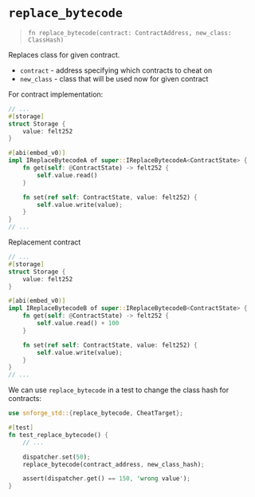 # `replace_bytecode`

> `fn replace_bytecode(contract: ContractAddress, new_class: ClassHash)`

Replaces class for given contract.

- `contract` - address specifying which contracts to cheat on
- `new_class` - class that will be used now for given contract

For contract implementation:

```rust
// ...
#[storage]
struct Storage {
    value: felt252
}

#[abi(embed_v0)]
impl IReplaceBytecodeA of super::IReplaceBytecodeA<ContractState> {
    fn get(self: @ContractState) -> felt252 {
        self.value.read()
    }

    fn set(ref self: ContractState, value: felt252) {
        self.value.write(value);
    }
}
// ...
```
Replacement contract
```rust
// ...
#[storage]
struct Storage {
    value: felt252
}

#[abi(embed_v0)]
impl IReplaceBytecodeB of super::IReplaceBytecodeB<ContractState> {
    fn get(self: @ContractState) -> felt252 {
        self.value.read() + 100
    }

    fn set(ref self: ContractState, value: felt252) {
        self.value.write(value);
    }
}
// ...
```

We can use `replace_bytecode` in a test to change the class hash for contracts:

```rust
use snforge_std::{replace_bytecode, CheatTarget};

#[test]
fn test_replace_bytecode() {
    // ...

    dispatcher.set(50);
    replace_bytecode(contract_address, new_class_hash);

    assert(dispatcher.get() == 150, 'wrong value');
}
```

